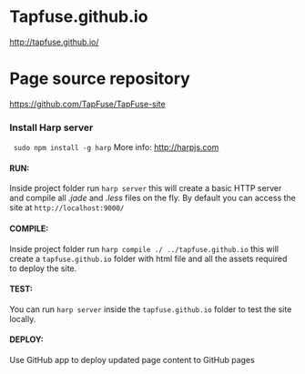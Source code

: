 Tapfuse.github.io
=================
http://tapfuse.github.io/



Page source repository
=======================================
https://github.com/TapFuse/TapFuse-site


### Install Harp server
` sudo npm install -g harp`
More info: http://harpjs.com

#### RUN:
Inside project folder run `harp server` this will create a basic HTTP server and compile all *.jade* and *.less* files on the fly. By default you can access the site at `http://localhost:9000/`

#### COMPILE:
Inside project folder run `harp compile ./ ../tapfuse.github.io` this will create a `tapfuse.github.io` folder with html file and all the assets required to deploy the site.

#### TEST:
You can run `harp server` inside the `tapfuse.github.io` folder to test the site locally.

#### DEPLOY:
Use GitHub app to deploy updated page content to GitHub pages

